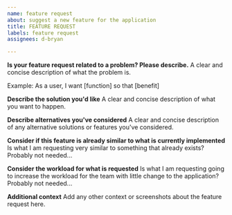 ```yaml
---
name: feature request
about: suggest a new feature for the application
title: FEATURE REQUEST
labels: feature request
assignees: d-bryan

---
```


**Is your feature request related to a problem? Please describe.**
A clear and concise description of what the problem is.

Example:
As a user, I want [function] so that [benefit]

**Describe the solution you'd like**
A clear and concise description of what you want to happen.

**Describe alternatives you've considered**
A clear and concise description of any alternative solutions or features you've considered.

**Consider if this feature is already similar to what is currently implemented**
Is what I am requesting very similar to something that already exists? Probably not needed...

**Consider the workload for what is requested**
Is what I am requesting going to increase the workload for the team with little change to the application? Probably not needed...

**Additional context**
Add any other context or screenshots about the feature request here.
